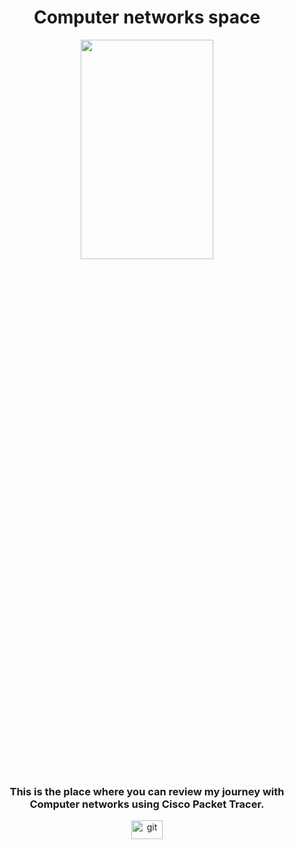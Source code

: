 <h1 align="center">Computer networks space</h1>

<p align="center">
  <img src="https://scontent-frt3-2.xx.fbcdn.net/v/t1.15752-9/312400732_612782083746695_3360249755421893635_n.png?_nc_cat=108&ccb=1-7&_nc_sid=ae9488&_nc_ohc=HSBE7KkmDsgAX9JVx_2&_nc_ht=scontent-frt3-2.xx&oh=03_AdQGDOuETtpRnJwS4fZ6soAC6beYEQzVUqPRBzEdjXjssA&oe=645A864A" width="65%" height="30%" style="max-width: 480px;" frameBorder="0" class="giphy-embed" allowFullScreen></img><p><a href="https://miro.medium.com/v2/resize:fit:960/0*7_1ymRF4dBAiDA9a.gif"></a></p>
</p>

<h3 align="center">This is the place where you can review my journey with Computer networks using Cisco Packet Tracer.</h3>

<p align="center"> <a target="_blank" rel="noreferrer"> <img src="https://1000logos.net/wp-content/uploads/2016/11/Cisco-logo.png" alt="git" width="50" height="30"/> </a> </p>





















